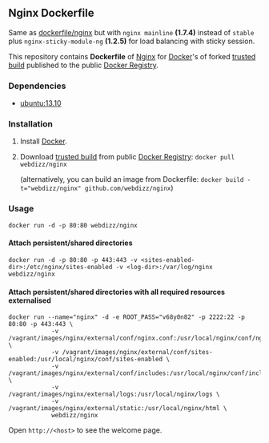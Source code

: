 ## Nginx Dockerfile

Same as [dockerfile/nginx](https://index.docker.io/u/dockerfile/nginx/) but
with `nginx mainline` **(1.7.4)** instead of `stable` plus `nginx-sticky-module-ng` **(1.2.5)** for load balancing with sticky session.

This repository contains **Dockerfile** of [Nginx](http://nginx.org/) for [Docker](https://www.docker.io/)'s of forked [trusted build](https://index.docker.io/u/klaemo/nginx/) published to the public [Docker Registry](https://index.docker.io/).


### Dependencies

* [ubuntu:13.10](https://index.docker.io/u/_/ubuntu)


### Installation

1. Install [Docker](https://www.docker.io/).

2. Download [trusted build](https://index.docker.io/u/webdizz/nginx/) from public [Docker Registry](https://index.docker.io/): `docker pull webdizz/nginx`

   (alternatively, you can build an image from Dockerfile: `docker build -t="webdizz/nginx" github.com/webdizz/nginx`)


### Usage

    docker run -d -p 80:80 webdizz/nginx

#### Attach persistent/shared directories

    docker run -d -p 80:80 -p 443:443 -v <sites-enabled-dir>:/etc/nginx/sites-enabled -v <log-dir>:/var/log/nginx webdizz/nginx

#### Attach persistent/shared directories with all required resources externalised

    docker run --name="nginx" -d -e ROOT_PASS="v68y0n82" -p 2222:22 -p 80:80 -p 443:443 \
                -v /vagrant/images/nginx/external/conf/nginx.conf:/usr/local/nginx/conf/nginx.conf \
                -v /vagrant/images/nginx/external/conf/sites-enabled:/usr/local/nginx/conf/sites-enabled \
                -v /vagrant/images/nginx/external/conf/includes:/usr/local/nginx/conf/includes \
                -v /vagrant/images/nginx/external/logs:/usr/local/nginx/logs \
                -v /vagrant/images/nginx/external/static:/usr/local/nginx/html \
                webdizz/nginx

Open `http://<host>` to see the welcome page.

